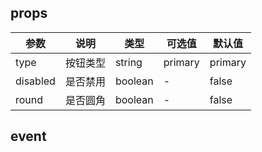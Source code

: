 ## props

| 参数     | 说明     | 类型    | 可选值  | 默认值  |
| -------- | -------- | ------- | ------- | ------- |
| type     | 按钮类型 | string  | primary | primary |
| disabled | 是否禁用 | boolean | -       | false   |
| round    | 是否圆角 | boolean | -       | false   |

## event
